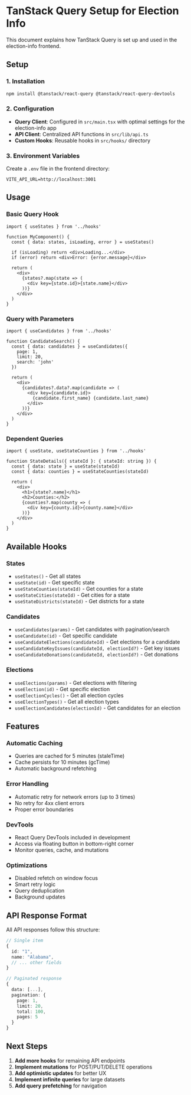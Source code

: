 # TanStack Query Setup for Election Info

This document explains how TanStack Query is set up and used in the election-info frontend.

## Setup

### 1. Installation
```bash
npm install @tanstack/react-query @tanstack/react-query-devtools
```

### 2. Configuration
- **Query Client**: Configured in `src/main.tsx` with optimal settings for the election-info app
- **API Client**: Centralized API functions in `src/lib/api.ts`
- **Custom Hooks**: Reusable hooks in `src/hooks/` directory

### 3. Environment Variables
Create a `.env` file in the frontend directory:
```
VITE_API_URL=http://localhost:3001
```

## Usage

### Basic Query Hook
```tsx
import { useStates } from '../hooks'

function MyComponent() {
  const { data: states, isLoading, error } = useStates()
  
  if (isLoading) return <div>Loading...</div>
  if (error) return <div>Error: {error.message}</div>
  
  return (
    <div>
      {states?.map(state => (
        <div key={state.id}>{state.name}</div>
      ))}
    </div>
  )
}
```

### Query with Parameters
```tsx
import { useCandidates } from '../hooks'

function CandidateSearch() {
  const { data: candidates } = useCandidates({
    page: 1,
    limit: 20,
    search: 'john'
  })
  
  return (
    <div>
      {candidates?.data?.map(candidate => (
        <div key={candidate.id}>
          {candidate.first_name} {candidate.last_name}
        </div>
      ))}
    </div>
  )
}
```

### Dependent Queries
```tsx
import { useState, useStateCounties } from '../hooks'

function StateDetails({ stateId }: { stateId: string }) {
  const { data: state } = useState(stateId)
  const { data: counties } = useStateCounties(stateId)
  
  return (
    <div>
      <h1>{state?.name}</h1>
      <h2>Counties:</h2>
      {counties?.map(county => (
        <div key={county.id}>{county.name}</div>
      ))}
    </div>
  )
}
```

## Available Hooks

### States
- `useStates()` - Get all states
- `useState(id)` - Get specific state
- `useStateCounties(stateId)` - Get counties for a state
- `useStateCities(stateId)` - Get cities for a state
- `useStateDistricts(stateId)` - Get districts for a state

### Candidates
- `useCandidates(params)` - Get candidates with pagination/search
- `useCandidate(id)` - Get specific candidate
- `useCandidateElections(candidateId)` - Get elections for a candidate
- `useCandidateKeyIssues(candidateId, electionId?)` - Get key issues
- `useCandidateDonations(candidateId, electionId?)` - Get donations

### Elections
- `useElections(params)` - Get elections with filtering
- `useElection(id)` - Get specific election
- `useElectionCycles()` - Get all election cycles
- `useElectionTypes()` - Get all election types
- `useElectionCandidates(electionId)` - Get candidates for an election

## Features

### Automatic Caching
- Queries are cached for 5 minutes (staleTime)
- Cache persists for 10 minutes (gcTime)
- Automatic background refetching

### Error Handling
- Automatic retry for network errors (up to 3 times)
- No retry for 4xx client errors
- Proper error boundaries

### DevTools
- React Query DevTools included in development
- Access via floating button in bottom-right corner
- Monitor queries, cache, and mutations

### Optimizations
- Disabled refetch on window focus
- Smart retry logic
- Query deduplication
- Background updates

## API Response Format

All API responses follow this structure:

```typescript
// Single item
{
  id: "1",
  name: "Alabama",
  // ... other fields
}

// Paginated response
{
  data: [...],
  pagination: {
    page: 1,
    limit: 20,
    total: 100,
    pages: 5
  }
}
```

## Next Steps

1. **Add more hooks** for remaining API endpoints
2. **Implement mutations** for POST/PUT/DELETE operations
3. **Add optimistic updates** for better UX
4. **Implement infinite queries** for large datasets
5. **Add query prefetching** for navigation 